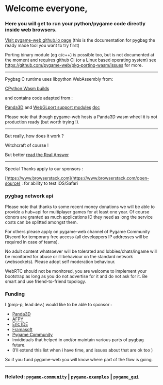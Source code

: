 # Welcome everyone, 

### Here you will get to run your python/pygame code directly inside web browsers.

[Visit pygame-web.github.io page](https://pygame-web.github.io) (this is the documentation for pygbag the ready made tool you want to try first)


Porting binary module (eg c/c++) is possible too, but is not documented at the moment and requires github CI (or a Linux based operating system)
see https://github.com/pygame-web/pkg-porting-wasm/issues for more.

____

Pygbag C runtime uses libpython WebAssembly from:

[CPython Wasm builds](https://github.com/python/cpython/tree/main/Tools/wasm)

and contains code adapted from :


[Panda3D](https://github.com/panda3d/panda3d) and [WebGLport support modules](https://github.com/rdb/cpython-emscripten-modules) [doc](https://rdb.name/panda3d-webgl.md#supplementalmodules)

Please note that though pygame-web hosts a Panda3D wasm wheel it is not production ready (but worth trying !).

____

But really, how does it work ?

Witchcraft of course ! 

But better [read the Real Answer](https://stackoverflow.com/questions/76265735/does-pygbag-directly-interprets-python-in-the-browser-or-compiles-it-to-wasm-and/77115432#77115432)


____

Special Thanks apply to our sponsors :

[https://www.browserstack.com](https://www.browserstack.com/open-source) : for ability to test iOS/Safari



### pygbag network api

Please note that thanks to some recent money donations we will be able to provide a hub+api for multiplayer games for at least one year.
Of course donors are granted as much applications ID they need as long the service costs can be splitted amongst them.

For others please apply on pygame-web channel of Pygame Community Discord for temporary free access (all developpers IP addresses will be required in case of teams).

No adult content whatsoever will be tolerated and lobbies/chats/ingame will be monitored for abuse or ill behaviour on the standard network (websockets). Please adopt self moderation behaviour.

WebRTC should not be monitored, you are welcome to implement your bootstrap as long as you do not advertise for it and do not ask for it. Be smart and use friend-to-friend topology.

### Funding
I (pmp-p, lead dev.) would like to be able to sponsor :
 - [Panda3D](https://opencollective.com/panda3d)
 - [AFPY](https://www.afpy.org/adherer)
 - [Eric IDE](https://eric-ide.python-projects.org/)
 - [Framasoft](https://framasoft.org/fr/#support)
 - [Pygame Community](https://www.patreon.com/pygamecommunity)
 - Invididuals that helped in and/or maintain various parts of pygbag future.
 - (I'll extend this list when i have time, and issues about that are ok too )
   
So if you fund pygame-web you will know where part of the flow is going.

____


### Related: [`pygame-community`](https://github.com/pygame-community) | [`pygame-examples`](https://github.com/pygame-examples) | [`pygame_gui`](https://github.com/MyreMylar/pygame_gui/)

